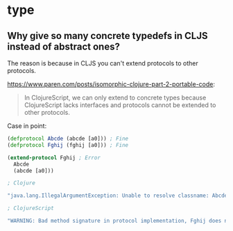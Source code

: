 # type

## Why give so many concrete typedefs in CLJS instead of abstract ones?

The reason is because in CLJS you can't extend protocols to other protocols.

https://www.paren.com/posts/isomorphic-clojure-part-2-portable-code:
> In ClojureScript, we can only extend to concrete types because ClojureScript lacks interfaces and protocols cannot be extended to other protocols.

Case in point:

```clojure
(defprotocol Abcde (abcde [a0])) ; Fine
(defprotocol Fghij (fghij [a0])) ; Fine

(extend-protocol Fghij ; Error
  Abcde
  (abcde [a0]))

; Clojure

"java.lang.IllegalArgumentException: Unable to resolve classname: Abcde"

; ClojureScript

"WARNING: Bad method signature in protocol implementation, Fghij does not declare method called abcde at line 1"

```
